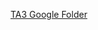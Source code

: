 [TA3 Google Folder](https://drive.google.com/drive/folders/18-LtN7IIjdGWQi__2BLWz3kvnt5uUw8W?usp=sharing)